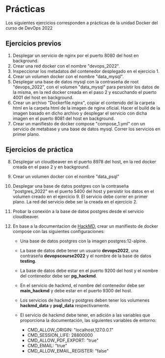 # Prácticas

Los siguientes ejercicios corresponden a prácticas de la unidad Docker del curso de DevOps 2022

## Ejercicios previos

1. Desplegar un servicio de nginx por el puerto 8080 del host en background.
2. Crear una red docker con el nombre "devops_2022".
3. Inspeccionar los metadatos del contenedor desplegado en el ejercicio 1.
4. Crear un volumen docker con el nombre "data_mysql".
5. Desplegar una base de datos mysql con la contraseña de root "devops_2022", con el volumen "data_mysql" para persistir los datos de la misma,
    en la red docker creada en el paso 2 y escuchando el puerto 4001 del host en background.
6. Crear un archivo "Dockerfile.nginx", copiar el contenido del la carpeta html en la carpeta html de la imagen de nginx oficial. Hacer el build
    de la imagen basado en dicho archivo y desplegar el servicio con dicha imagen en el puerto 8081 del host en background.
7. Crear un manifiesto de docker compose "compose_1.yml" con un servicio de metabase y una base de datos mysql. Correr los servicios en primer plano.

## Ejercicios de práctica

8. Desplegar un cloudbeaver en el puerto 8978 del host, en la red docker creada en el paso 2 y en background.
9. Crear un volumen docker con el nombre "data_psql"
10. Desplegar una base de datos postgres con la contraseña "postgres_2022" en el puerto 5400 del host y persistir los datos en el volumen creado
en el ejercicio 9. El servicio debe correr en primer plano. La red del servicio debe ser la creada en el ejercicio 2.
11. Probar la conexión a la base de datos postgres desde el servicio cloudbeaver.

14. En base a la documentacion de [HackMD](https://hackmd.io/c/codimd-documentation/%2Fs%2Fcodimd-docker-deployment), crear un manifiesto de 
docker compose con las siguientes configuraciones:

    - Una base de datos postgres con la imagen postgres:12-alpine.
    - La base de datos debe tener un usuario __devops2022__, una contraseña __devopscourse2022__ y el nombre de la base de datos __testing__.
    - La base de datos debe estar en el puerto 9200 del host y el nombre del contenedor debe ser __pg_hackmd__.
    - En el servicio de hackmd, el nombre del contenedor debe ser __main_hackmd__ y debe estar en el puerto 9300 del host.
    - Los servicios de hackmd y postgres deben tener los volumenes __hackmd_data__ y __psql_data__ respectivamente.
    - El servicio de hackmd debe tener, en adición a las variables que proporciona la documentación, las siguientes variables de entorno:

        - CMD_ALLOW_ORIGIN: "localhost,127.0.0.1"
        - CMD_SESSION_LIFE: 28800000
        - CMD_ALLOW_PDF_EXPORT: "true"
        - CMD_EMAIL: "true"
        - CMD_ALLOW_EMAIL_REGISTER: "false"
